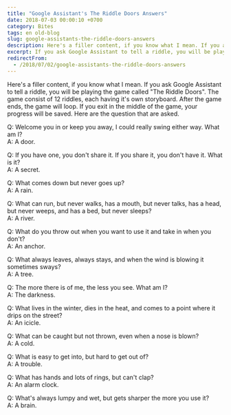 ```yaml
---
title: "Google Assistant's The Riddle Doors Answers"
date: 2018-07-03 00:00:10 +0700
category: Bites
tags: en old-blog
slug: google-assistants-the-riddle-doors-answers
description: Here's a filler content, if you know what I mean. If you ask Google Assistant to tell a riddle, you will be playing the game called "The Riddle Doors". The game consist of 12 riddles, each having it's own storyboard. After the game ends, the game will loop. If you exit in the middle of the game, your progress will be saved. Here are the question that are asked. 
excerpt: If you ask Google Assistant to tell a riddle, you will be playing the game called "The Riddle Doors". Here are the question that are asked. 
redirectFrom: 
  - /2018/07/02/google-assistants-the-riddle-doors-answers
---
```


Here's a filler content, if you know what I mean. If you ask Google Assistant to tell a riddle, you will be playing the game called "The Riddle Doors". The game consist of 12 riddles, each having it's own storyboard. After the game ends, the game will loop. If you exit in the middle of the game, your progress will be saved. Here are the question that are asked. 

Q: Welcome you in or keep you away, I could really swing either way. What am I?  
A: A door. 

Q: If you have one, you don't share it. If you share it, you don't have it. What is it?  
A: A secret. 

Q: What comes down but never goes up?  
A: A rain. 

Q: What can run, but never walks, has a mouth, but never talks, has a head, but never weeps, and has a bed, but never sleeps?  
A: A river. 

Q: What do you throw out when you want to use it and take in when you don't?  
A: An anchor. 

Q: What always leaves, always stays, and when the wind is blowing it sometimes sways?  
A: A tree. 

Q: The more there is of me, the less you see. What am I?  
A: The darkness. 

Q: What lives in the winter, dies in the heat, and comes to a point where it drips on the street?  
A: An icicle. 

Q: What can be caught but not thrown, even when a nose is blown?  
A: A cold. 

Q: What is easy to get into, but hard to get out of?  
A: A trouble. 

Q: What has hands and lots of rings, but can't clap?  
A: An alarm clock. 

Q: What's always lumpy and wet, but gets sharper the more you use it?  
A: A brain.
